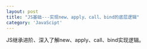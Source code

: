 ```yaml
---
layout: post
title: "JS基础---实现new、apply、call、bind的底层逻辑"
category: 'JavaScipt'
---
```


JS继承进阶、深入了解new、apply、call、bind实现逻辑。